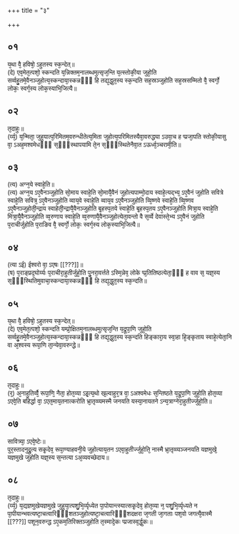+++
title = "३"

+++
## ०१
य᳘था वै᳘ हविषो᳘ ऽहुतस्य स्क᳘न्देत्॥  
(दे) एव᳘मेत᳘त्पशो᳘ स्कन्दति य᳘न्निक्तम᳘नालब्धमुत्सृज᳘न्ति य᳘त्स्तोकी᳘या जुहो᳘ति सर्व्वहु᳘तमे᳘वैनञ्जुहोत्य᳘स्कन्दाया᳘स्कन्नᳫँ᳭ हि तद्य᳘द्धुत᳘स्य स्क᳘न्दति सह᳘स्रञ्जुहोति सह᳘स्रसम्मितो वै᳘ स्वर्गो᳘ लोकः᳘ स्वर्ग᳘स्य लोक᳘स्याभि᳘जित्यै॥  
## ०२
त᳘दाहुः॥  
(र्य्य᳘) य᳘न्मिता᳘ जुहुयात्प᳘रिमितम᳘वरुन्धीतेत्य᳘मिता जुहोत्य᳘परिमितस्यैवा᳘वरुद्ध्या ऽउवा᳘च ह प्प्रजा᳘पति स्तोकी᳘यासु वा᳘ ऽअह᳘मश्वमेधᳫँ᳭ स᳘ᳫँ᳘स्थापयामि ते᳘न स᳘ᳫँ᳘स्थितेनैवा᳘त ऽऊर्ध्व᳘ञ्चरामी᳘ति॥  
## ०३
(त्य) अग्न᳘ये स्वाहे᳘ति॥  
(त्य) अग्न᳘य ऽए᳘वैनञ्जुहोति सो᳘माय स्वाहे᳘ति सो᳘मायै᳘वैनं जुहोत्यपाम्मो᳘दाय स्वाहे᳘त्यद्भ्य᳘ ऽए᳘वैनं जुहोति सवित्रे स्वाहे᳘ति सवित्र᳘ ऽए᳘वैनञ्जुहोति व्वाय᳘वे स्वाहे᳘ति व्वाय᳘व ऽए᳘वैनञ्जुहोति व्वि᳘ष्णवे स्वाहे᳘ति व्वि᳘ष्णव ऽए᳘वैनञ्जुहोती᳘न्द्राय स्वाहेती᳘न्द्रायै᳘वैनञ्जुहोति बृ᳘हस्प᳘तये स्वाहे᳘ति बृ᳘हस्प᳘तय ऽए᳘वैनञ्जुहोति मित्रा᳘य स्वाहे᳘ति मित्रा᳘यै᳘वैनञ्जुहोति व्व᳘रुणाय स्वाहे᳘ति व्व᳘रुणायै᳘वैनञ्जुहोत्येता᳘वन्तो वै स᳘र्व्वे देवास्ते᳘भ्य ऽए᳘वैनं जुहोति प᳘राचीर्जुहोति प᳘राङिव वै᳘ स्वर्गो᳘ लोकः᳘ स्वर्ग᳘स्य लोक᳘स्याभि᳘जित्यै॥  
## ०४
(त्या ऽई) ईश्वरो वा᳘ ऽएषः [[???]]॥  
(ष) प᳘राङ्प्रद᳘घोर्य्यः प᳘राचीरा᳘हुतीर्जुहो᳘ति पु᳘नरा᳘वर्त्तते ऽस्मि᳘न्नेव᳘ लोके प्प्र᳘तितिष्ठत्येता᳘ᳫँ᳘ ह वाव स᳘ यज्ञ᳘स्य स᳘ᳫँ᳘स्थितिमुवाचा᳘स्कन्दाया᳘स्कन्नᳫँ᳭ हि तद्य᳘द्धुत᳘स्य स्क᳘न्दति॥  
## ०५
य᳘था वै᳘ हविषो᳘ ऽहुतस्य स्क᳘न्देत्॥  
(दे) एव᳘मेत᳘त्पशो᳘ स्कन्दति यम्प्रो᳘क्षितम᳘नालब्धमुत्सृज᳘न्ति य᳘द्रूपा᳘णि जुहो᳘ति सर्व्वहु᳘तमे᳘वैनञ्जुहोत्य᳘स्कन्दाया᳘स्कन्नᳫँ᳭ हि तद्य᳘द्धुत᳘स्य स्क᳘न्दति हिङ्कारा᳘य स्वा᳘हा हि᳘ङ्कृताय स्वाहे᳘त्येता᳘नि वा अ᳘श्वस्य रूपा᳘णि ता᳘न्येवा᳘वरुन्द्धे॥  
## ०६
त᳘दाहुः॥  
(र᳘) अ᳘नाहुतिर्व्वै᳘ रूपा᳘णि᳘ नैता᳘ होत᳘व्या ऽइ᳘त्य᳘थो ख᳘ल्वाहुर᳘त्र वा᳘ ऽअश्वमेधः स᳘न्तिष्ठते य᳘द्रूपा᳘णि जुहो᳘ति होत᳘व्या ऽएवे᳘ति बहिर्द्धा वा᳘ ऽएत᳘माय᳘तनात्करोति भ्रा᳘तृव्व्यमस्मै जनयति यस्या᳘नायतने ऽन्य᳘त्राग्नेरा᳘हुतीर्ज्जुहो᳘ति॥  
## ०७
सावित्र्या᳘ ऽएवे᳘ष्टेः॥  
पुर᳘स्तादनुद्रु᳘त्य सकृ᳘देव᳘ रूपा᳘ण्याहवनी᳘ये जुहोत्याय᳘तन ऽएवा᳘हुतीर्ज्जुहो᳘ति᳘ नास्मै भ्रा᳘तृव्व्यञ्जनयति यज्ञमुखे᳘ यज्ञमुखे जुहोति यज्ञ᳘स्य स᳘न्तत्या ऽअ᳘व्यवच्छेदाय॥  
## ०८
त᳘दाहुः॥  
(र्य्य᳘) य᳘द्यज्ञमुखेयज्ञमुखे जुहुया᳘त्पशु᳘भि᳘र्व्यृध्येत पा᳘पोयान्त्स्यात्सकृ᳘देव᳘ होत᳘व्या न᳘ पशु᳘भि᳘र्व्यृध्यते न पा᳘पीयान्भवत्यष्टा᳘चत्वारिᳫँ᳭शतञ्जुहोत्यष्टा᳘चत्वारिᳫँ᳭शदक्षरा ज᳘गती जा᳘गताः पश᳘वो जगत्यै᳘वास्मै [[???]] पशून᳘वरुन्द्ध ऽए᳘कम᳘तिरिक्तञ्जुहोति त᳘स्मादे᳘कः प्प्रजास्व᳘र्द्धुकः॥ 
